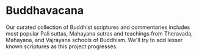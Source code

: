 # Buddhavacana

Our curated collection of Buddhist scriptures and commentaries includes most popular Pali suttas, Mahayana sutras and teachings from Theravada, Mahayana, and Vajrayana schools of Buddhism. We'll try to add lesser known scriptures as this project progresses.

